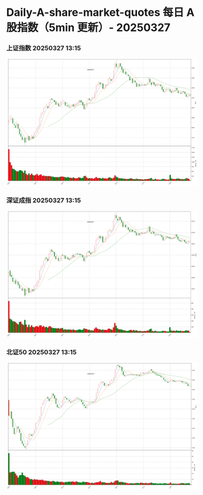 
# Daily-A-share-market-quotes 每日 A 股指数（5min 更新）- 20250327

### 上证指数 20250327 13:15
![](./fig/2025/3/20250327-sh000001.png)

### 深证成指 20250327 13:15
![](./fig/2025/3/20250327-sz399001.png)

### 北证50 20250327 13:15
![](./fig/2025/3/20250327-bj899050.png)

